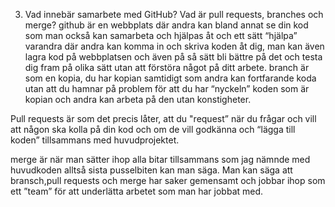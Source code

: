 ﻿3. Vad innebär samarbete med GitHub? Vad är pull requests, branches och merge?
github är en webbplats där andra kan bland annat se din kod som man också kan samarbeta och hjälpas åt och ett sätt “hjälpa” varandra där andra kan komma in och skriva koden åt dig, man kan även lagra kod på webbplatsen och även på så sätt bli bättre på det och testa dig fram på olika sätt utan att förstöra något på ditt arbete.
branch är som en kopia, du har kopian samtidigt som andra kan fortfarande koda utan att du hamnar på problem för att du har “nyckeln” koden som är kopian och andra kan arbeta på den utan konstigheter.

 Pull requests är som det precis låter, att du "request” när du frågar och vill att någon ska kolla på din kod och om de vill godkänna och “lägga till koden” tillsammans med huvudprojektet.

merge är när man sätter ihop alla bitar tillsammans som jag nämnde med huvudkoden alltså sista pusselbiten kan man säga. Man kan säga att bransch,pull requests och merge har saker gemensamt och jobbar ihop som ett ”team” för att underlätta arbetet som man har jobbat med.

